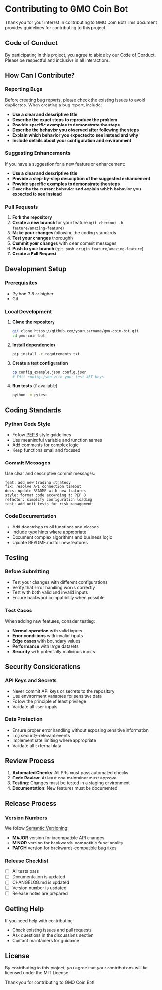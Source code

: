 # Contributing to GMO Coin Bot

Thank you for your interest in contributing to GMO Coin Bot! This document provides guidelines for contributing to this project.

## Code of Conduct

By participating in this project, you agree to abide by our Code of Conduct. Please be respectful and inclusive in all interactions.

## How Can I Contribute?

### Reporting Bugs

Before creating bug reports, please check the existing issues to avoid duplicates. When creating a bug report, include:

- **Use a clear and descriptive title**
- **Describe the exact steps to reproduce the problem**
- **Provide specific examples to demonstrate the steps**
- **Describe the behavior you observed after following the steps**
- **Explain which behavior you expected to see instead and why**
- **Include details about your configuration and environment**

### Suggesting Enhancements

If you have a suggestion for a new feature or enhancement:

- **Use a clear and descriptive title**
- **Provide a step-by-step description of the suggested enhancement**
- **Provide specific examples to demonstrate the steps**
- **Describe the current behavior and explain which behavior you expected to see instead**

### Pull Requests

1. **Fork the repository**
2. **Create a new branch** for your feature (`git checkout -b feature/amazing-feature`)
3. **Make your changes** following the coding standards
4. **Test your changes** thoroughly
5. **Commit your changes** with clear commit messages
6. **Push to your branch** (`git push origin feature/amazing-feature`)
7. **Create a Pull Request**

## Development Setup

### Prerequisites

- Python 3.8 or higher
- Git

### Local Development

1. **Clone the repository**
   ```bash
   git clone https://github.com/yourusername/gmo-coin-bot.git
   cd gmo-coin-bot
   ```

2. **Install dependencies**
   ```bash
   pip install -r requirements.txt
   ```

3. **Create a test configuration**
   ```bash
   cp config_example.json config.json
   # Edit config.json with your test API keys
   ```

4. **Run tests** (if available)
   ```bash
   python -m pytest
   ```

## Coding Standards

### Python Code Style

- Follow [PEP 8](https://www.python.org/dev/peps/pep-0008/) style guidelines
- Use meaningful variable and function names
- Add comments for complex logic
- Keep functions small and focused

### Commit Messages

Use clear and descriptive commit messages:

```
feat: add new trading strategy
fix: resolve API connection timeout
docs: update README with new features
style: format code according to PEP 8
refactor: simplify configuration loading
test: add unit tests for risk management
```

### Code Documentation

- Add docstrings to all functions and classes
- Include type hints where appropriate
- Document complex algorithms and business logic
- Update README.md for new features

## Testing

### Before Submitting

- Test your changes with different configurations
- Verify that error handling works correctly
- Test with both valid and invalid inputs
- Ensure backward compatibility when possible

### Test Cases

When adding new features, consider testing:

- **Normal operation** with valid inputs
- **Error conditions** with invalid inputs
- **Edge cases** with boundary values
- **Performance** with large datasets
- **Security** with potentially malicious inputs

## Security Considerations

### API Keys and Secrets

- Never commit API keys or secrets to the repository
- Use environment variables for sensitive data
- Follow the principle of least privilege
- Validate all user inputs

### Data Protection

- Ensure proper error handling without exposing sensitive information
- Log security-relevant events
- Implement rate limiting where appropriate
- Validate all external data

## Review Process

1. **Automated Checks**: All PRs must pass automated checks
2. **Code Review**: At least one maintainer must approve
3. **Testing**: Changes must be tested in a staging environment
4. **Documentation**: New features must be documented

## Release Process

### Version Numbers

We follow [Semantic Versioning](https://semver.org/):

- **MAJOR** version for incompatible API changes
- **MINOR** version for backwards-compatible functionality
- **PATCH** version for backwards-compatible bug fixes

### Release Checklist

- [ ] All tests pass
- [ ] Documentation is updated
- [ ] CHANGELOG.md is updated
- [ ] Version number is updated
- [ ] Release notes are prepared

## Getting Help

If you need help with contributing:

- Check existing issues and pull requests
- Ask questions in the discussions section
- Contact maintainers for guidance

## License

By contributing to this project, you agree that your contributions will be licensed under the MIT License.

Thank you for contributing to GMO Coin Bot! 